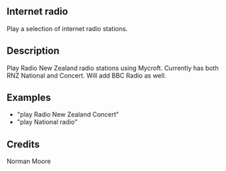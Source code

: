 ## Internet radio
Play a selection of internet radio stations.

## Description
Play Radio New Zealand radio stations using Mycroft.  Currently has both RNZ National and Concert.
Will add BBC Radio as well.

## Examples
* "play Radio New Zealand Concert"
* "play National radio"


## Credits
Norman Moore
